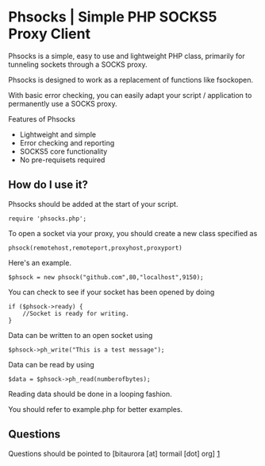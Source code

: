 

Phsocks | Simple PHP SOCKS5 Proxy Client
================================

Phsocks is a simple, easy to use and lightweight PHP class, primarily for tunneling sockets through a SOCKS proxy.

Phsocks is designed to work as a replacement of functions like fsockopen.

With basic error checking, you can easily adapt your script / application to permanently use a SOCKS proxy.

Features of Phsocks

* Lightweight and simple
* Error checking and reporting
* SOCKS5 core functionality
* No pre-requisets required


How do I use it?
-------------------------

Phsocks should be added at the start of your script.

	require 'phsocks.php';

To open a socket via your proxy, you should create a new class specified as

	phsock(remotehost,remoteport,proxyhost,proxyport)
	
Here's an example.

	$phsock = new phsock("github.com",80,"localhost",9150);
	
You can check to see if your socket has been opened by doing

	if ($phsock->ready) {
		//Socket is ready for writing.
	}

Data can be written to an open socket using

	$phsock->ph_write("This is a test message");
	
Data can be read by using

	$data = $phsock->ph_read(numberofbytes);

Reading data should be done in a looping fashion.

You should refer to example.php for better examples.

Questions
--------------------

Questions should be pointed to [bitaurora [at] tormail [dot] org] [1]

  [1]: mailto:bitaurora@tormail.org        "bitaurora [at] tormail [dot] org"

